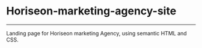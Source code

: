 # Horiseon-marketing-agency-site
---

Landing page for Horiseon marketing Agency, using semantic HTML and CSS.
